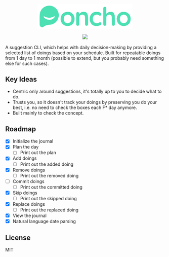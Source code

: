 <p align="center"><img src="assets/icon.svg" width="300" alt="Poncho Logo"></p>

<p align="center">
<img src="https://github.com/VallanDeMorty/poncho/actions/workflows/ci.yml/badge.svg">
</p>

A suggestion CLI, which helps with daily decision-making by providing a selected list of doings based on your schedule. Built for repeatable doings from 1 day to 1 month (possible to extend, but you probably need something else for such cases).

## Key Ideas

- Centric only around suggestions, it's totally up to you to decide what to do.
- Trusts you, so it doesn't track your doings by preserving you do your best, i.e. no need to check the boxes each F* day anymore.
- Built mainly to check the concept.

## Roadmap

- [x] Initialize the journal
- [x] Plan the day
  - [ ] Print out the plan
- [x] Add doings
  - [ ] Print out the added doing
- [x] Remove doings
  - [ ] Print out the removed doing
- [ ] Commit doings
  - [ ] Print out the committed doing
- [x] Skip doings
  - [ ] Print out the skipped doing
- [x] Replace doings
  - [ ] Print out the replaced doing
- [x] View the journal
- [x] Natural language date parsing

## License

MIT
